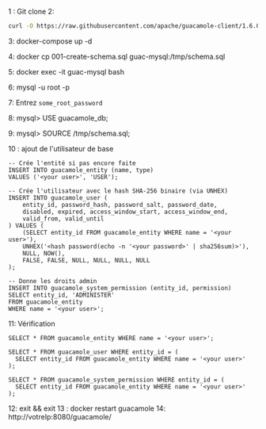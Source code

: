 1 : Git clone
2: 
```bash
curl -O https://raw.githubusercontent.com/apache/guacamole-client/1.6.0/extensions/guacamole-auth-jdbc/modules/guacamole-auth-jdbc-mysql/schema/001-create-schema.sql
```
3: docker-compose up -d

4: docker cp 001-create-schema.sql guac-mysql:/tmp/schema.sql

5: docker exec -it guac-mysql bash

6: mysql -u root -p

7: Entrez `some_root_password`

8: mysql> USE guacamole_db;

9: mysql> SOURCE /tmp/schema.sql;

10 : ajout de l'utilisateur de base

```mysql
-- Crée l'entité si pas encore faite
INSERT INTO guacamole_entity (name, type)
VALUES ('<your user>', 'USER');

-- Crée l'utilisateur avec le hash SHA-256 binaire (via UNHEX)
INSERT INTO guacamole_user (
    entity_id, password_hash, password_salt, password_date,
    disabled, expired, access_window_start, access_window_end,
    valid_from, valid_until
) VALUES (
    (SELECT entity_id FROM guacamole_entity WHERE name = '<your user>'),
    UNHEX('<hash password(echo -n '<your password>' | sha256sum)>'),
    NULL, NOW(),
    FALSE, FALSE, NULL, NULL, NULL, NULL
);

-- Donne les droits admin
INSERT INTO guacamole_system_permission (entity_id, permission)
SELECT entity_id, 'ADMINISTER'
FROM guacamole_entity
WHERE name = '<your user>';
```

11: Vérification

```mysql
SELECT * FROM guacamole_entity WHERE name = '<your user>';

SELECT * FROM guacamole_user WHERE entity_id = (
  SELECT entity_id FROM guacamole_entity WHERE name = '<your user>'
);

SELECT * FROM guacamole_system_permission WHERE entity_id = (
  SELECT entity_id FROM guacamole_entity WHERE name = '<your user>'
);

```
12: exit && exit
13 :  docker restart guacamole
14: http://votreIp:8080/guacamole/

